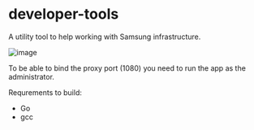﻿# developer-tools

 A utility tool to help working with Samsung infrastructure.

![image](https://github.com/user-attachments/assets/b2cd476f-1add-47a6-8a42-bc77e6da578e)

To be able to bind the proxy port (1080) you need to run the app as the administrator.

Requrements to build:

* Go
* gcc
